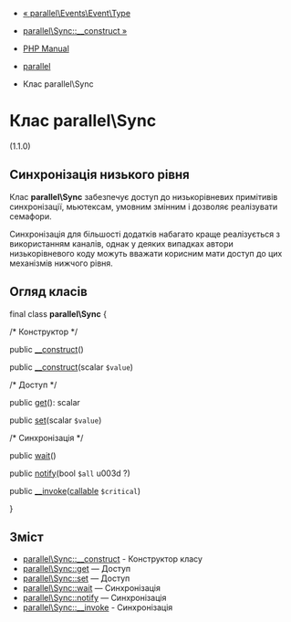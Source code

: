 - [«
parallel\Events\Event\Type](class.parallel-events-event-type.md)
- [parallel\Sync::\_\_construct »](parallel-sync.construct.md)

- [PHP Manual](index.md)
- [parallel](book.parallel.md)
- Клас parallel\Sync

# Клас parallel\Sync

(1.1.0)

## Синхронізація низького рівня

Клас **parallel\Sync** забезпечує доступ до низькорівневих примітивів
синхронізації, мьютексам, умовним змінним і дозволяє реалізувати
семафори.

Синхронізація для більшості додатків набагато краще реалізується з
використанням каналів, однак у деяких випадках автори
низькорівневого коду можуть вважати корисним мати доступ до цих
механізмів нижчого рівня.

## Огляд класів

final class **parallel\Sync** {

/\* Конструктор \*/

public [\_\_construct](parallel-sync.construct.md)()

public [\_\_construct](parallel-sync.construct.md)(scalar `$value`)

/\* Доступ \*/

public [get](parallel-sync.get.md)(): scalar

public [set](parallel-sync.set.md)(scalar `$value`)

/\* Синхронізація \*/

public [wait](parallel-sync.wait.md)()

public [notify](parallel-sync.notify.md)(bool `$all` u003d ?)

public
[\_\_invoke](parallel-sync.invoke.md)([callable](language.types.callable.md)
`$critical`)

}

## Зміст

- [parallel\Sync::\_\_construct](parallel-sync.construct.md) -
Конструктор класу
- [parallel\Sync::get](parallel-sync.get.md) — Доступ
- [parallel\Sync::set](parallel-sync.set.md) — Доступ
- [parallel\Sync::wait](parallel-sync.wait.md) — Синхронізація
- [parallel\Sync::notify](parallel-sync.notify.md) — Синхронізація
- [parallel\Sync::\_\_invoke](parallel-sync.invoke.md) -
Синхронізація
